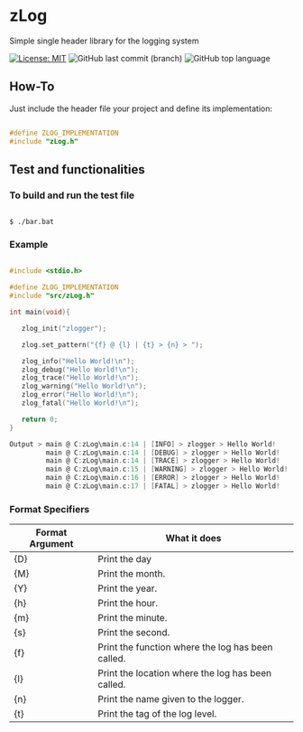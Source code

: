 # zLog
 Simple single header library for the logging system

[![License: MIT](https://img.shields.io/badge/License-MIT-yellow.svg)](https://opensource.org/licenses/MIT)
![GitHub last commit (branch)](https://img.shields.io/github/last-commit/zLouis043/zLog/main)
![GitHub top language](https://img.shields.io/github/languages/top/zLouis043/zLog)

## How-To
Just include the header file your project and define its implementation: 

```c

#define ZLOG_IMPLEMENTATION
#include "zLog.h"

```

## Test and functionalities 

### To build and run the test file

```console

$ ./bar.bat 

```

### Example 

```c

#include <stdio.h>

#define ZLOG_IMPLEMENTATION
#include "src/zLog.h"

int main(void){

   zlog_init("zlogger");

   zlog.set_pattern("{f} @ {l} | {t} > {n} > ");

   zlog_info("Hello World!\n");
   zlog_debug("Hello World!\n");
   zlog_trace("Hello World!\n");
   zlog_warning("Hello World!\n");
   zlog_error("Hello World!\n");
   zlog_fatal("Hello World!\n");

   return 0; 
}

Output > main @ C:zLog\main.c:14 | [INFO] > zlogger > Hello World!
         main @ C:zLog\main.c:14 | [DEBUG] > zlogger > Hello World!
         main @ C:zLog\main.c:14 | [TRACE] > zlogger > Hello World!
         main @ C:zLog\main.c:15 | [WARNING] > zlogger > Hello World!
         main @ C:zLog\main.c:16 | [ERROR] > zlogger > Hello World!  
         main @ C:zLog\main.c:17 | [FATAL] > zlogger > Hello World! 
```
### Format Specifiers

| Format Argument | What it does |
|-----------------|--------------|
|      {D}        | Print the day | 
|      {M}        | Print the month. | 
|      {Y}        | Print the year. | 
|      {h}        | Print the hour. | 
|      {m}        | Print the minute. | 
|      {s}        | Print the second. | 
|      {f}        | Print the function where the log has been called. | 
|      {l}        | Print the location where the log has been called. | 
|      {n}        | Print the name given to the logger. |
|      {t}        | Print the tag of the log level. |
